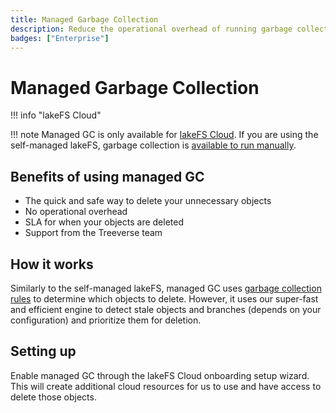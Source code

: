 ```yaml
---
title: Managed Garbage Collection
description: Reduce the operational overhead of running garbage collection manually.
badges: ["Enterprise"]
---
```


# Managed Garbage Collection

!!! info "lakeFS Cloud"

!!! note
    Managed GC is only available for [lakeFS Cloud](/cloud). If you are using the self-managed lakeFS, garbage collection is [available to run manually](/howto/garbage-collection/).

## Benefits of using managed GC

* The quick and safe way to delete your unnecessary objects
* No operational overhead
* SLA for when your objects are deleted
* Support from the Treeverse team

## How it works

Similarly to the self-managed lakeFS, managed GC uses [garbage collection rules](/howto/garbage-collection/) to determine which objects to delete.
However, it uses our super-fast and efficient engine to detect stale objects and branches (depends on your configuration) and prioritize them for deletion.

## Setting up

Enable managed GC through the lakeFS Cloud onboarding setup wizard.
This will create additional cloud resources for us to use and have access to delete those objects.
